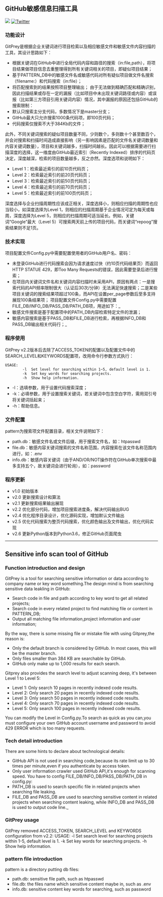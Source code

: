 ## GitHub敏感信息扫描工具
![](https://img.shields.io/github/license/repoog/GitPrey.svg)
[![Twitter](https://img.shields.io/twitter/url/https/github.com/repoog/GitPrey.svg?style=social)](https://twitter.com/intent/tweet?text=Wow:&url=https%3A%2F%2Fgithub.com%2Frepoog%2FGitPrey)
### 功能设计
GitPrey是根据企业关键词进行项目检索以及相应敏感文件和敏感文件内容扫描的工具，其设计思路如下：
* 根据关键词在GitHub中进行全局代码内容和路径的搜索（in:file,path），将项目结果做项目信息去重整理得到所有关键词相关的项目，即疑似项目结果；
* 基于PATTERN_DB中的敏感文件名或敏感代码对所有疑似项目做文件名搜索（filename:）和代码搜索（in:file）；
* 将匹配搜索到的结果按照项目整理输出；
由于无法做到精确匹配和精确识别，因此扫描结果或存在一定的漏报（比如项目中未出现关键词路径或内容）或误报（比如第三方项目引用关键词内容）情况，其中漏报的原因还包括GitHub的搜索限制：
* 默认只搜索主分支代码，多数情况下是master分支；
* GitHub最大只允许搜索1000条代码项，即100页代码；
* 代码搜索仅搜索不大于384Kb的文件；

此外，不同关键词搜索的疑似项目数量不同，少则数个，多则数十个甚至数百个，并会对搜索和扫描时间造成直接影响（另一影响因素是匹配的文件名关键词数量和内容关键词数量），项目和关键词越多，扫描时间越长。因此可以根据需要进行扫描深度的选择，这一维度由GitHub最近索引（Recently Indexed）排序的代码页决定，深度越深，检索的项目数量越多，反之亦然。深度选项和说明如下：
* Level 1：检索最近索引的前10页代码页；
* Level 2：检索最近索引的前20页代码页；
* Level 3：检索最近索引的前50页代码页；
* Level 4：检索最近索引的前70页代码页；
* Level 5：检索最近索引的前100页代码页；

深度选择与企业扫描周期性应该成正相关，深度选择小，则相应扫描的周期性也应当较小，如深度选择为Level 1，则相应的扫描周期基于企业情况可定为每天或每周，深度选择为Level 5，则相应的扫描周期可适当延长。例如，关键词“Google”最大（Level 5）可搜索两天前上传的项目代码，而关键词“repoog”搜索结果则不足1页。

### 技术实现
项目配置文件Config.py中需要配置使用者的GitHub用户名、密码：
* 未登录GitHub进行代码搜索会因为请求速度过快（约10页代码结果页）而返回HTTP STATUE 429，即Too Many Requests的错误，因此需要登录后进行搜索；
* 在项目内关键词文件名和关键词内容扫描时未采用API，原因有两点：一是搜索代码的API频率限制很大（认证后30次/分钟）无法满足快速搜索；二是某些项目关键词的搜索结果项超过100条，而API在设置per_page参数后至多支持展现100条结果项；
项目配置文件Config.py中需要配置FILE_DB/INFO_DB/PASS_DB/PATH_DB项，用途如下：_
* 敏感文件搜索是基于配置项中的PATH_DB内容检索特定文件的泄漏；
* 敏感内容搜索是基于PASS_DB和FILE_DB进行检索，再根据INFO_DB和PASS_DB输出相关代码行；_

### 程序使用
GitPrey v2.2版本后去除了ACCESS_TOKEN的配置以及配置文件中的SEARCH_LEVEL和KEYWORDS配置项，改用命令行参数方式执行：
```
USAGE:
        -l  Set level for searching within 1~5, default level is 1.
        -k  Set key words for searching projects.
        -h  Show help information.
```
* -l：选填参数，用于设置代码搜索深度；
* -k：必填参数，用于设置搜索关键词，若关键词中包含空白字符，需用双引号将关键词括起来；
* -h：帮助信息。

### 文件配置
pattern为搜索项文件配置目录，相关文件说明如下：
* path.db：敏感文件名或文件后缀，用于搜索文件名，如：htpasswd
* file.db：敏感内容关键词搜索的文件名称范围，内容搜索在该文件名称范围内进行，如：.env
* info.db：敏感内容关键词（由于AND/OR/NOT操作符在GitHub单次搜索中最多支持五个，故关键词会进行轮询），如：password

### 程序更新
* v1.0 初始版本
* v2.0 更新搜索设计和算法
* v2.1 更新搜索结果输出展现
* v2.2 优化部分代码，增加项目搜索进度条，解决代码输出BUG
* v2.4 优化程序目录设计，优化源码实现，增加默认文件输出
* v2.5 优化代码搜索为整页代码搜索，优化颜色输出及文件输出，优化代码实现
* v2.6 更新Python版本到Python3.6，修正GitHub页面爬虫

***
## Sensitive info scan tool of GitHub
### Function introduction and design
GitPrey is a tool for searching sensitive information or data according to company name or key word something.The design mind is from searching sensitive data leakling in GitHub:
* Search code in file and path according to key word to get all related projects;
* Search code in every related project to find matching file or content in PATTERN_DB;
* Output all matching file information,project information and user information;

By the way, there is some missing file or mistake file with using Gitprey,the reason is:
* Only the default branch is considered by GitHub. In most cases, this will be the master branch.
* Only files smaller than 384 KB are searchable by GitHub.
* GitHub only make up to 1,000 results for each search.

Gitprey also provides the search level to adjust scanning deep, it's between Level 1 to Level 5:
* Level 1: Only search 10 pages in recently indexed code results.
* Level 2: Only search 20 pages in recently indexed code results.
* Level 3: Only search 50 pages in recently indexed code results.
* Level 4: Only search 70 pages in recently indexed code results.
* Level 5: Only search 100 pages in recently indexed code results.

You can modify the Level in Config.py.To search as quick as you can,you must configure your own GitHub account username and password to avoid 429 ERROR which is too many requests.

### Tech detail introduction
There are some hints to declare about technological details:
* GitHub API is not used in searching code,because its rate limit up to 30 times per minute,even if you authenticate by access token.
* Only user information crawler used GitHub API,it's enough for scanning speed.
You have to config FILE_DB/INFO_DB/PASS_DB/PATH_DB in config.py:
* PATH_DB is used to search specific file in related projects when searching file leaking.
* FILE_DB and PASS_DB are used to searching sensitive content in related projects when searching content leaking, while INFO_DB and PASS_DB is used to output code line._

### GitPrey usage
GitPrey removed ACCESS_TOKEN, SEARCH_LEVEL and KEYWORDS configuration from v2.2:
    USAGE:
        -l  Set search level for searching projects within 1-5, default level is 1.
        -k  Set key words for searching projects.
        -h  Show help information.

### pattern file introduction
pattern is a directory putting db files:
* path.db: sensitive file path, such as htpasswd
* file.db: the files name which sensitive content maybe in, such as .env
* info.db: sensitive content key words for searching, such as password

